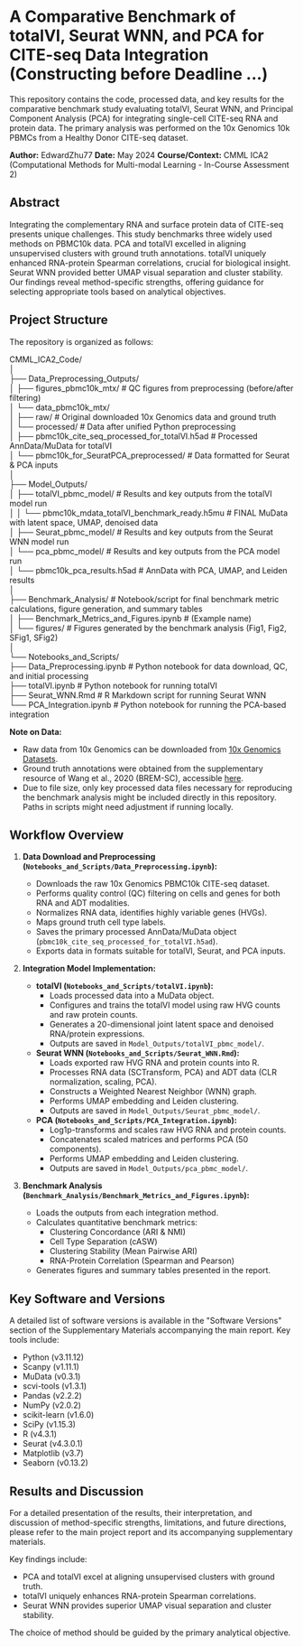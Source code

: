 # A Comparative Benchmark of totalVI, Seurat WNN, and PCA for CITE-seq Data Integration (Constructing before Deadline ...)

This repository contains the code, processed data, and key results for the comparative benchmark study evaluating totalVI, Seurat WNN, and Principal Component Analysis (PCA) for integrating single-cell CITE-seq RNA and protein data. The primary analysis was performed on the 10x Genomics 10k PBMCs from a Healthy Donor CITE-seq dataset.

**Author:** EdwardZhu77
**Date:** May 2024
**Course/Context:** CMML ICA2 (Computational Methods for Multi-modal Learning - In-Course Assessment 2)

## Abstract

Integrating the complementary RNA and surface protein data of CITE-seq presents unique challenges. This study benchmarks three widely used methods on PBMC10k data. PCA and totalVI excelled in aligning unsupervised clusters with ground truth annotations. totalVI uniquely enhanced RNA-protein Spearman correlations, crucial for biological insight. Seurat WNN provided better UMAP visual separation and cluster stability. Our findings reveal method-specific strengths, offering guidance for selecting appropriate tools based on analytical objectives.

## Project Structure

The repository is organized as follows:

CMML_ICA2_Code/  
│  
├── Data_Preprocessing_Outputs/  
│ ├── figures_pbmc10k_mtx/ # QC figures from preprocessing (before/after filtering)  
│ └── data_pbmc10k_mtx/  
│ ├── raw/ # Original downloaded 10x Genomics data and ground truth  
│ └── processed/ # Data after unified Python preprocessing  
│ ├── pbmc10k_cite_seq_processed_for_totalVI.h5ad # Processed AnnData/MuData for totalVI  
│ └── pbmc10k_for_SeuratPCA_preprocessed/ # Data formatted for Seurat & PCA inputs  
│  
├── Model_Outputs/  
│ ├── totalVI_pbmc_model/ # Results and key outputs from the totalVI model run  
│ │ └── pbmc10k_mdata_totalVI_benchmark_ready.h5mu # FINAL MuData with latent space, UMAP, denoised data  
│ ├── Seurat_pbmc_model/ # Results and key outputs from the Seurat WNN model run  
│ └── pca_pbmc_model/ # Results and key outputs from the PCA model run  
│ └── pbmc10k_pca_results.h5ad # AnnData with PCA, UMAP, and Leiden results  
│  
├── Benchmark_Analysis/ # Notebook/script for final benchmark metric calculations, figure generation, and summary tables  
│ ├── Benchmark_Metrics_and_Figures.ipynb # (Example name)  
│ └── figures/ # Figures generated by the benchmark analysis (Fig1, Fig2, SFig1, SFig2)  
│  
└── Notebooks_and_Scripts/  
├── Data_Preprocessing.ipynb # Python notebook for data download, QC, and initial processing  
├── totalVI.ipynb # Python notebook for running totalVI  
├── Seurat_WNN.Rmd # R Markdown script for running Seurat WNN  
└── PCA_Integration.ipynb # Python notebook for running the PCA-based integration  


**Note on Data:**
*   Raw data from 10x Genomics can be downloaded from [10x Genomics Datasets](https://support.10xgenomics.com/single-cell-gene-expression/datasets/3.0.0/pbmc_10k_protein_v3).
*   Ground truth annotations were obtained from the supplementary resource of Wang et al., 2020 (BREM-SC), accessible [here](https://github.com/tarot0410/BREMSC/blob/master/data/RealData/10X10k/truth_10X10k.csv).
*   Due to file size, only key processed data files necessary for reproducing the benchmark analysis might be included directly in this repository. Paths in scripts might need adjustment if running locally.

## Workflow Overview

1.  **Data Download and Preprocessing (`Notebooks_and_Scripts/Data_Preprocessing.ipynb`):**
    *   Downloads the raw 10x Genomics PBMC10k CITE-seq dataset.
    *   Performs quality control (QC) filtering on cells and genes for both RNA and ADT modalities.
    *   Normalizes RNA data, identifies highly variable genes (HVGs).
    *   Maps ground truth cell type labels.
    *   Saves the primary processed AnnData/MuData object (`pbmc10k_cite_seq_processed_for_totalVI.h5ad`).
    *   Exports data in formats suitable for totalVI, Seurat, and PCA inputs.

2.  **Integration Model Implementation:**
    *   **totalVI (`Notebooks_and_Scripts/totalVI.ipynb`):**
        *   Loads processed data into a MuData object.
        *   Configures and trains the totalVI model using raw HVG counts and raw protein counts.
        *   Generates a 20-dimensional joint latent space and denoised RNA/protein expressions.
        *   Outputs are saved in `Model_Outputs/totalVI_pbmc_model/`.
    *   **Seurat WNN (`Notebooks_and_Scripts/Seurat_WNN.Rmd`):**
        *   Loads exported raw HVG RNA and protein counts into R.
        *   Processes RNA data (SCTransform, PCA) and ADT data (CLR normalization, scaling, PCA).
        *   Constructs a Weighted Nearest Neighbor (WNN) graph.
        *   Performs UMAP embedding and Leiden clustering.
        *   Outputs are saved in `Model_Outputs/Seurat_pbmc_model/`.
    *   **PCA (`Notebooks_and_Scripts/PCA_Integration.ipynb`):**
        *   Log1p-transforms and scales raw HVG RNA and protein counts.
        *   Concatenates scaled matrices and performs PCA (50 components).
        *   Performs UMAP embedding and Leiden clustering.
        *   Outputs are saved in `Model_Outputs/pca_pbmc_model/`.

3.  **Benchmark Analysis (`Benchmark_Analysis/Benchmark_Metrics_and_Figures.ipynb`):**
    *   Loads the outputs from each integration method.
    *   Calculates quantitative benchmark metrics:
        *   Clustering Concordance (ARI & NMI)
        *   Cell Type Separation (cASW)
        *   Clustering Stability (Mean Pairwise ARI)
        *   RNA-Protein Correlation (Spearman and Pearson)
    *   Generates figures and summary tables presented in the report.

## Key Software and Versions

A detailed list of software versions is available in the "Software Versions" section of the Supplementary Materials accompanying the main report. Key tools include:

*   Python (v3.11.12)
*   Scanpy (v1.11.1)
*   MuData (v0.3.1)
*   scvi-tools (v1.3.1)
*   Pandas (v2.2.2)
*   NumPy (v2.0.2)
*   scikit-learn (v1.6.0)
*   SciPy (v1.15.3)
*   R (v4.3.1)
*   Seurat (v4.3.0.1)
*   Matplotlib (v3.7)
*   Seaborn (v0.13.2)

## Results and Discussion

For a detailed presentation of the results, their interpretation, and discussion of method-specific strengths, limitations, and future directions, please refer to the main project report and its accompanying supplementary materials.

Key findings include:
*   PCA and totalVI excel at aligning unsupervised clusters with ground truth.
*   totalVI uniquely enhances RNA-protein Spearman correlations.
*   Seurat WNN provides superior UMAP visual separation and cluster stability.

The choice of method should be guided by the primary analytical objective.
